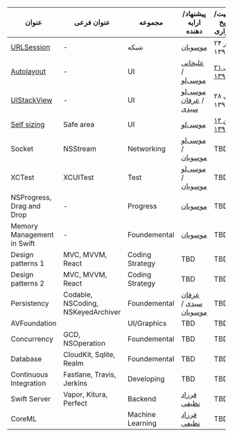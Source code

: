 | عنوان                                    | عنوان فرعی                         | مجموعه           | پیشنهاد/ارایه دهنده                      | وضعیت/تاریخ برگزاری                      | ویدیو                                    |
| ---------------------------------------- | ---------------------------------- | ---------------- | ---------------------------------------- | ---------------------------------------- | ---------------------------------------- |
| [URLSession](http://nstehran.ir/1396/10/26/دورهمی-nsurlsession/) | -                                  | شبکه             | [موسویان](https://github.com/amosavian)  | ۲۴ آذر ۱۳۹۶                              | [آپارات](https://www.aparat.com/video/video/embed/videohash/Ea4SM/vt/frame) |
| [Autolayout](http://nstehran.ir/1396/10/26/دورهمی-ui-development/) | -                                  | UI               | [علیخانی](https://github.com/devAlikhani) / [موسی‌لو](https://github.com/farshadmb) | [۲۱ دی ۱۳۹۶](https://evand.com/events/tehran-wwdc-1) | [آپارات](https://www.aparat.com/video/video/embed/videohash/ACJlk/vt/frame) |
| [UIStackView](http://nstehran.ir/1396/10/26/دورهمی-uistackview/) | -                                  | UI               | [موسی‌لو](https://github.com/farshadmb) / [عرفان سیدی](https://github.com/NSErfan) | ۲۸ دی ۱۳۹۶                               | [آپارات](https://www.aparat.com/video/video/embed/videohash/8TGjB/vt/frame) |
| [Self sizing](http://nstehran.ir/1396/11/08/دورهمی-ui-development-self-sizing/) | Safe area                          | UI               | [موسی‌لو](https://github.com/farshadmb)  | [۱۲ بهمن ۱۳۹۶](https://evand.com/events/nstehran3) |                                          |
| Socket                                   | NSStream                           | Networking       | [موسی‌لو](https://github.com/farshadmb) / [موسویان](https://github.com/amosavian) | TBD                                      |                                          |
| XCTest                                   | XCUITest                           | Test             | [موسی‌لو](https://github.com/farshadmb) / [موسویان](https://github.com/amosavian) | TBD                                      |                                          |
| NSProgress, Drag and Drop                | -                                  | Progress         | [موسویان](https://github.com/amosavian)  | TBD                                      |                                          |
| Memory Management in Swift               | -                                  | Foundemental     | [موسویان](https://github.com/amosavian)  | TBD                                      |                                          |
| Design patterns 1                        | MVC, MVVM, React                   | Coding Strategy  | TBD                                      | TBD                                      |                                          |
| Design patterns 2                        | MVC, MVVM, React                   | Coding Strategy  | TBD                                      | TBD                                      |                                          |
| Persistency                              | Codable, NSCoding, NSKeyedArchiver | Foundemental     | [عرفان سیدی](https://github.com/NSErfan) / [موسویان](https://github.com/amosavian) | TBD                                      |                                          |
| AVFoundation                             |                                    | UI/Graphics      | TBD                                      | TBD                                      |                                          |
| Concurrency                              | GCD, NSOperation                   | Foundemental     | TBD                                      | TBD                                      |                                          |
| Database                                 | CloudKit, Sqlite, Realm            | Foundemental     | TBD                                      | TBD                                      |                                          |
| Continuous Integration                   | Fastlane, Travis, Jerkins          | Developing       | TBD                                      | TBD                                      |                                          |
| Swift Server                             | Vapor, Kitura, Perfect             | Backend          | [فرزاد نظیفی](https://github.com/euwars) | TBD                                      |                                          |
| CoreML                                   |                                    | Machine Learning | [فرزاد نظیفی](https://github.com/euwars) | TBD                                      |                                          |